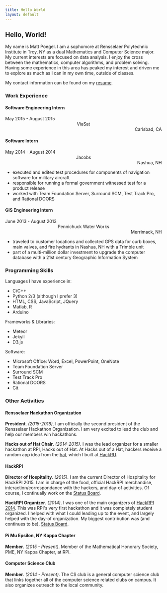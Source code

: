 ```yaml
---
title: Hello World
layout: default
---
```


## Hello, World!

My name is Matt Poegel. I am a sophomore at Rensselaer Polytechnic Institute in Troy, NY as a dual Mathematics and Computer Science major. My current interests are focused on data analysis. I enjoy the cross between the mathematics, computer algorithms, and problem solving. Having some experience in this area has peaked my interest and driven me to explore as much as I can in my own time, outside of classes.

My contact information can be found on my [resume](/assets/resume.pdf).

### Work Experience

#### Software Engineering Intern

<div class="row">
<div class="col-xs-4" style="text-align:left">May 2015 - August 2015</div>
<div class="col-xs-4" style="text-align:center">ViaSat</div>
<div class="col-xs-4" style="text-align:right">Carlsbad, CA</div>
</div>

#### Software Intern
<div class="row">
<div class="col-xs-4" style="text-align:left">May 2014 - August 2014</div>
<div class="col-xs-4" style="text-align:center">Jacobs</div>
<div class="col-xs-4" style="text-align:right">Nashua, NH</div>
</div>

  - executed and edited test procedures for components of navigation software for military aircraft
  - responsible for running a formal government witnessed test for a product release
  - worked with Team Foundation Server, Surround SCM, Test Track Pro, and Rational DOORS

#### GIS Engineering Intern
<div class="row">
<div class="col-xs-4" style="text-align:left">June 2013 - August 2013</div>
<div class="col-xs-4" style="text-align:center">Pennichuck Water Works</div>
<div class="col-xs-4" style="text-align:right">Merrimack, NH</div>
</div>

  - traveled to customer locations and collected GPS data for curb boxes, main valves, and fire hydrants in
Nashua, NH with a Trimble unit
  - part of a multi-million dollar investment to upgrade the computer database with a 21st century Geographic
Information System

### Programming Skills
Languages I have experience in:

  - C/C++
  - Python 2/3 (although I prefer 3)
  - HTML, CSS, JavaScript, JQuery
  - Matlab, R
  - Arduino

Frameworks & Libraries:

  - Meteor
  - Jekyll
  - D3.js

Software:

  - Microsoft Office: Word, Excel, PowerPoint, OneNote
  - Team Foundation Server
  - Surround SCM
  - Test Track Pro
  - Rational DOORS
  - Git

### Other Activities

#### Rensselaer Hackathon Organization
**President**. *(2015-2016)*.
I am officially the second president of the Rensselaer Hackathon Organization. I am very excited to lead the club and help our members win hackathons.

**Hacks out of Hat Chair**. *(2014-2015)*.
I was the lead organizer for a smaller hackathon at RPI, Hacks out of Hat. At Hacks out of a Hat, hackers receive a random app idea from the [hat](/projects/hackathon_sorting_hat.html), which I built at [HackRU](/hack/HackRU_Fall2014.html).

#### HackRPI
**Director of Hospitality**. *(2015)*.
I am the current Director of Hospitality for HackRPI 2015. I am in charge of the food, official HackRPI merchandise, interaction/correspondance with the hackers, and day-of activities. Of course, I continually work on the [Status Board](https://github.com/mpoegel/HackRPI-Status-Board).

**HackRPI Organizer**. *(2014)*.
I was one of the main organizers of [HackRPI 2014](/hack/HackRPI_2014.html). This was RPI's very first hackathon and it was completely student organized. I helped with what I could leading up to the event, and largely helped with the day-of organization. My biggest contribution was (and continues to be), [Status Board](https://github.com/mpoegel/HackRPI-Status-Board).

#### Pi Mu Epsilon, NY Kappa Chapter
**Member**. *(2015 - Present)*. Member of the Mathematical Honorary Society, PME, NY Kappa Chapter, at RPI.

#### Computer Science Club
**Member**. *(2014 - Present)*. The CS club is a general computer science club that links together all of the computer science related clubs on campus. It also organizes outreach to the local community.
